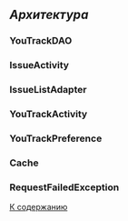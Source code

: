 ## *Архитектура*

### YouTrackDAO
### IssueActivity
### IssueListAdapter
### YouTrackActivity
### YouTrackPreference
### Cache
### RequestFailedException

[К содержанию](./index.md)

